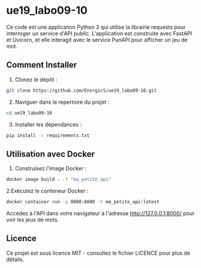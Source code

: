 # ue19_labo09-10

Ce code est une application Python 3 qui utilise la librairie requests pour interroger un service d'API public. L'application est construite avec FastAPI et Uvicorn, et elle interagit avec le service PunAPI pour afficher un jeu de mot.

## Comment Installer

1. Clonez le dépôt :
```bash
git clone https://github.com/EnxrgicS/ue19_labo09-10.git
```

2. Naviguer dans le repertoire du projet :
```bash
cd ue19_labo09-10
```

3. Installer les dépendances :
```bash
pip install -r requirements.txt
```

## Utilisation avec Docker
1. Construisez l'image Docker :
```bash
docker image build . -t "ma_petite_api"
```

2.Exécutez le conteneur Docker :
```bash
docker container run -p 8000:8000 -t ma_petite_api:latest
```

Accédez à l'API dans votre navigateur à l'adresse http://127.0.0.1:8000/ pour voir les jeux de mots.

## Licence
Ce projet est sous licence MIT - consultez le fichier LICENCE pour plus de détails.
